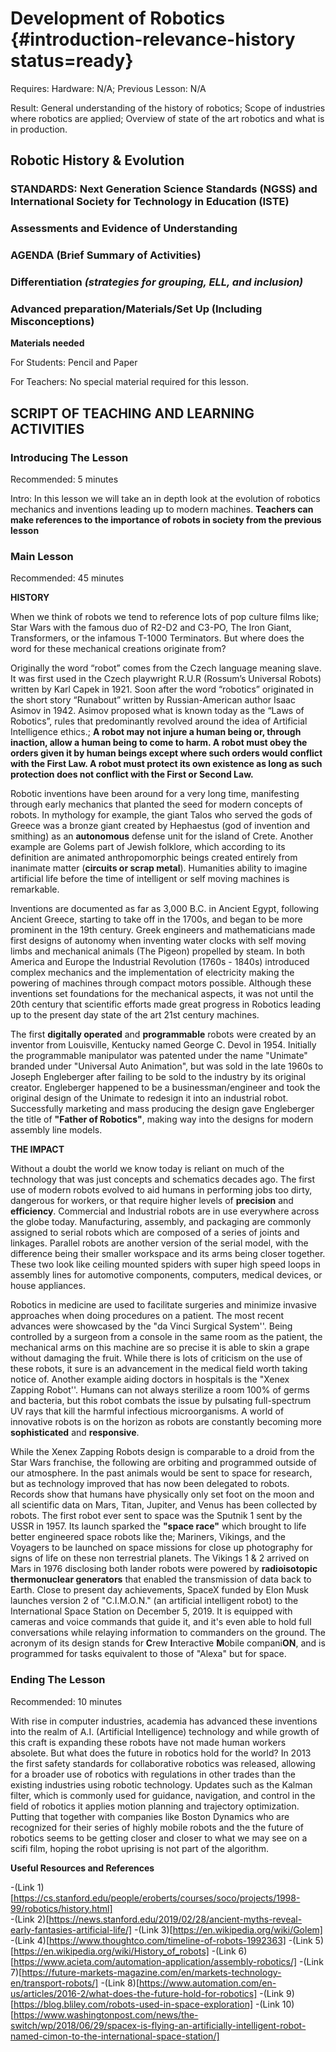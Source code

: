 # Development of Robotics {#introduction-relevance-history status=ready}

<div class='requirements' markdown='1'>

Requires: Hardware: N/A; Previous Lesson: N/A

Result: General understanding of the history of robotics; Scope of industries where robotics are applied; Overview of state of the art robotics and what is in production.
         
</div>

## Robotic History & Evolution


### STANDARDS: Next Generation Science Standards (NGSS) and International Society for Technology in Education (ISTE)


### Assessments and Evidence of Understanding


### AGENDA (Brief Summary of Activities)


### Differentiation _(strategies for grouping, ELL, and inclusion)_


### Advanced preparation/Materials/Set Up (Including Misconceptions)

**Materials needed**

For Students: Pencil and Paper

For Teachers: No special material required for this lesson.


## SCRIPT OF TEACHING AND LEARNING ACTIVITIES


### Introducing The Lesson

Recommended:  5 minutes

Intro: In this lesson we will take an in depth look at the evolution of robotics mechanics and inventions leading up to modern machines.
**Teachers can make references to the importance of robots in society from the previous lesson**

### Main Lesson

Recommended: 45 minutes

**HISTORY**

When we think of robots we tend to reference lots of pop culture films like; Star Wars with the famous duo of R2-D2 and C3-PO, The Iron Giant, Transformers, or the infamous T-1000 Terminators. But where does the word for these mechanical creations originate from?

Originally the word “robot” comes from the Czech language meaning slave. It was first used in the Czech playwright R.U.R (Rossum’s Universal Robots) written by Karl Capek in 1921. Soon after the word “robotics” originated in the short story “Runabout” written by Russian-American author Isaac Asimov in 1942. Asimov proposed what is known today as the “Laws of Robotics”, rules that predominantly revolved around the idea of Artificial Intelligence ethics.; **A robot may not injure a human being or, through inaction, allow a human being to come to harm. A robot must obey the orders given it by human beings except where such orders would conflict with the First Law. A robot must protect its own existence as long as such protection does not conflict with the First or Second Law.**

Robotic inventions have been around for a very long time, manifesting through early mechanics that planted the seed for modern concepts of robots. In mythology for example, the giant Talos who served the gods of Greece was a bronze giant created by Hephaestus (god of invention and smithing) as an **autonomous** defense unit for the island of Crete. Another example are Golems part of Jewish folklore, which according to its definition are animated anthropomorphic beings created entirely from inanimate matter (**circuits or scrap metal**). Humanities ability to imagine artificial life before the time of intelligent or self moving machines is remarkable.

Inventions are documented as far as 3,000 B.C. in Ancient Egypt, following Ancient Greece, starting to take off in the 1700s, and began to be more prominent in the 19th century. Greek engineers and mathematicians made first designs of autonomy when inventing water clocks with self moving limbs and mechanical animals (The Pigeon) propelled by steam. In both America and Europe the Industrial Revolution (1760s - 1840s) introduced complex mechanics and the implementation of electricity making the powering of machines through compact motors possible. Although these inventions set foundations for the mechanical aspects, it was not until the 20th century that scientific efforts made great progress in Robotics leading up to the present day state of the art 21st century machines.

The first **digitally operated** and **programmable** robots were created by an inventor from Louisville, Kentucky named George C. Devol in 1954. Initially the programmable manipulator was patented under the name "Unimate" branded under "Universal Auto Animation", but was sold in the late 1960s to Joseph Engleberger after failing to be sold to the industry by its original creator. Engleberger happened to be a businessman/engineer and took the original design of the Unimate to redesign it into an industrial robot. Successfully marketing and mass producing the design gave Engleberger the title of **"Father of Robotics"**, making way into the designs for modern assembly line models.

**THE IMPACT**

Without a doubt the world we know today is reliant on much of the technology that was just concepts and schematics decades ago. The first use of modern robots evolved to aid humans in performing jobs too dirty, dangerous for workers, or that require higher levels of **precision** and **efficiency**. Commercial and Industrial robots are in use everywhere across the globe today. Manufacturing, assembly, and packaging are commonly assigned to serial robots which are composed of a series of joints and linkages. Parallel robots are another version of the serial model, with the difference being their smaller workspace and its arms being closer together. These two look like ceiling mounted spiders with super high speed loops in assembly lines for automotive components, computers, medical devices, or house appliances.

Robotics in medicine are used to facilitate surgeries and minimize invasive approaches when doing procedures on a patient. The most recent advances were showcased by the "da Vinci Surgical System''. Being controlled by a surgeon from a console in the same room as the patient, the mechanical arms on this machine are so precise it is able to skin a grape without damaging the fruit. While there is lots of criticism on the use of these robots, it sure is an advancement in the medical field worth taking notice of. Another example aiding doctors in hospitals is the "Xenex Zapping Robot''. Humans can not always sterilize a room 100% of germs and bacteria, but this robot combats the issue by pulsating full-spectrum UV rays that kill the harmful infectious microorganisms. A world of innovative robots is on the horizon as robots are constantly becoming more **sophisticated** and **responsive**.

While the Xenex Zapping Robots design is comparable to a droid from the Star Wars franchise, the following are orbiting and programmed outside of our atmosphere. In the past animals would be sent to space for research, but as technology improved that has now been delegated to robots. Records show that humans have physically only set foot on the moon and all scientific data on Mars, Titan, Jupiter, and Venus has been collected by robots. The first robot ever sent to space was the Sputnik 1 sent by the USSR in 1957. Its launch sparked the **"space race"**  which brought to life better engineered space robots like the; Mariners, Vikings, and the Voyagers to be launched on space missions for close up photography for signs of life on these non terrestrial planets. The Vikings 1 & 2 arrived on Mars in 1976 disclosing both lander robots were powered by **radioisotopic thermonuclear generators** that enabled the transmission of data back to Earth. Close to present day achievements, SpaceX funded by Elon Musk launches version 2 of "C.I.M.O.N." (an artificial intelligent robot) to the International Space Station on December 5, 2019. It is equipped with cameras and voice commands that guide it, and it's even able to hold full conversations while relaying information to commanders on the ground. The acronym of its design stands for **C**rew **I**nteractive **M**obile compani**ON**, and is programmed for tasks equivalent to those of "Alexa" but for space.

### Ending The Lesson

Recommended: 10 minutes

With rise in computer industries, academia has advanced these inventions into the realm of A.I. (Artificial Intelligence) technology and while growth of this craft is expanding these robots have not made human workers absolete. But what does the future in robotics hold for the world? In 2013 the first safety standards for collaborative robotics was released, allowing for a broader use of robotics with regulations in other trades than the existing industries using robotic technology. Updates such as the Kalman filter, which is commonly used for guidance, navigation, and control in the field of robotics it applies motion planning and trajectory optimization. Putting that together with companies like Boston Dynamics who are recognized for their series of highly mobile robots and the the future of robotics seems to be getting closer and closer to what we may see on a scifi film, hoping the robot uprising is not part of the algorithm. 

**Useful Resources and References**

-(Link 1)[https://cs.stanford.edu/people/eroberts/courses/soco/projects/1998-99/robotics/history.html]     
-(Link 2)[https://news.stanford.edu/2019/02/28/ancient-myths-reveal-early-fantasies-artificial-life/]
-(Link 3)[https://en.wikipedia.org/wiki/Golem]
-(Link 4)[https://www.thoughtco.com/timeline-of-robots-1992363]
-(Link 5)[https://en.wikipedia.org/wiki/History_of_robots]
-(Link 6)[https://www.acieta.com/automation-application/assembly-robotics/]
-(Link 7)[https://future-markets-magazine.com/en/markets-technology-en/transport-robots/]
-(Link 8)[https://www.automation.com/en-us/articles/2016-2/what-does-the-future-hold-for-robotics]
-(Link 9)[https://blog.bliley.com/robots-used-in-space-exploration]
-(Link 10)[https://www.washingtonpost.com/news/the-switch/wp/2018/06/29/spacex-is-flying-an-artificially-intelligent-robot-named-cimon-to-the-international-space-station/]
